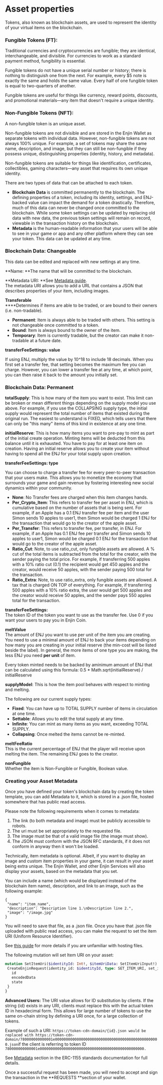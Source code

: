 # Asset properties

Tokens, also known as blockchain assets, are used to represent the identity of your virtual items on the blockchain.

### Fungible Tokens (FT):

Traditional currencies and cryptocurrencies are fungible; they are identical, interchangeable, and divisible. For currencies to work as a standard payment method, fungibility is essential.

Fungible tokens do not have a unique serial number or history; there is nothing to distinguish one from the next. For example, every $5 note is exactly the same and holds the same value. Every half of one fungible token is equal to two-quarters of another.

Fungible tokens are useful for things like currency, reward points, discounts, and promotional materials—any item that doesn't require a unique identity.

### Non-Fungible Tokens (NFT):

A non-fungible token is an unique asset.

Non-fungible tokens are not divisible and are stored in the Enjin Wallet as separate tokens with individual data. However, non-fungible tokens are not always 100% unique. For example, a set of tokens may share the same name, description, and image, but they can still be non-fungible if they possess unique, distinguishing properties (identity, history, and metadata).

Non-fungible tokens are suitable for things like identification, certificates, collectibles, gaming characters—any asset that requires its own unique identity.

There are two types of data that can be attached to each token.

* **Blockchain Data** is committed permanently to the blockchain. The defining properties of a token, including its identity, settings, and ENJ-backed value can impact the demand for a token drastically. Therefore, much of this data can never be changed once committed to the blockchain. While some token settings can be updated by replacing old data with new data, the previous token settings will remain on record, viewable in the transaction history on the blockchain.
* **Metadata** is the human-readable information that your users will be able to see in your game or app and any other platform where they can see your token. This data can be updated at any time.

### Blockchain Data: Changeable

This data can be edited and replaced with new settings at any time.

**Name: **The name that will be committed to the blockchain.

**Metadata URI: **See [Metadata guide](../metadata-guide/).\
The metadata URI allows you to add a URL that contains a JSON that describes properties of your item, including images.

**Transferable**\
****Determines if items are able to be traded, or are bound to their owners (i.e. non-tradable).

* **Permanent**: Item is always able to be traded with others. This setting is not changeable once committed to a token.
* **Bound**: Item is always bound to the owner of the item.
* **Temporary**: Item is currently tradable, but the creator can make it non-tradable at a future date.

**transferFeeSettings: value**

If using ENJ, multiply the value by 10^18 to include 18 decimals. When you first set a transfer fee, that setting becomes the maximum fee you can charge. However, you can lower a transfer fee at any time, at which point, you can then raise it back to the amount you initially set.

### Blockchain Data: Permanent

**totalSupply**: This is how many of the item you want to exist. This limit can be broken or mean different things depending on the supply model you use above. For example, if you use the COLLAPSING supply type, the initial supply would represent the total number of items that existed during the original run. The easiest to understand is FIXED, which tells users that there can only be "this many" items of this kind in existence at any one time.

**initialReserve**: This is how many items you want to pre-pay to mint as part of the initial create operation. Minting items will be deducted from this balance until it is exhausted. You have to pay for at least one item on creation. Having an initial reserve allows you to create your item without having to spend all the ENJ for your total supply upon creation.

**transferFeeSettings: type**

You can choose to charge a transfer fee for every peer-to-peer transaction that your users make. This allows you to monetize the economy that surrounds your game and gain revenue by fostering interesting new social dynamics within your community.

* **None**: No Transfer fees are charged when this item changes hands.
* **Per_Crypto_Item**: This refers to transfer fee per asset in ENJ, which is cumulative based on the number of assets that is being sent. For example, if an Apple has a 0.1 ENJ transfer fee per item and the user Simon sends 10 apples to user1, then Simon would be charged 1 ENJ for the transaction that would go to the creator of the apple asset.
* **Per_Transfer**: This refers to transfer fee, per transfer, in ENJ. For example, if an Apple has 0.1 ENJ fee per transfer and Simon sends 10 apples to user1, Simon would be charged 0.1 ENJ for the transaction that would go to the creator of the apple asset.
* **Ratio_Cut**: Note, to use ratio_cut, only fungible assets are allowed. A % cut of the total items is subtracted from the total for the creator, with the sender paying the total price. For example, if transferring 500 apples with a 10% ratio cut (0.1) the recipient would get 450 apples and the creator, would receive 50 apples, with the sender paying 500 total for the transaction.
* **Ratio_Extra**: Note, to use ratio_extra, only fungible assets are allowed. A tax that is charged ON TOP of everything. For example, if transferring 500 apples with a 10% ratio extra, the user would get 500 apples and the creator would receive 50 apples, and the sender pays 550 apples total for the transaction.

**transferFeeSettings:**\
The token ID of the token you want to use as the transfer fee. Use 0 if you want your users to pay you in Enjin Coin.

**meltValue**\
The amount of ENJ you want to use per unit of the item you are creating. You need to use a minimal amount of ENJ to back your items depending on how many you are creating in your initial reserve (the min-cost will be listed beside the label). In general, the more items of one type you are making, the less ENJ you need **per unit** of item.

Every token minted needs to be backed by aminimum amount of ENJ that can be calculated using this formula: 0.5 \* Math.sqrt(initialReserve) / initialReserve

**supplyModel**: This is how the item pool behaves with respect to minting and melting.

The following are our current supply types:

* **Fixed**: You can have up to TOTAL SUPPLY number of items in circulation at one time.
* **Settable**: Allows you to edit the total supply at any time.
* **Infinite**: You can mint as many items as you want, exceeding TOTAL SUPPLY.
* **Collapsing**: Once melted the items cannot be re-minted.

**meltFeeRatio**\
This is the current percentage of ENJ that the player will receive upon melting the item. The remaining ENJ goes to the creator.

**nonFungible**\
Whether the item is Non-Fungible or Fungible, Boolean value.

### Creating your Asset Metadata

Once you have defined your token's blockchain data by creating the token template, you can add Metadata to it, which is stored in a .json file, hosted somewhere that has public read access.

Please note the following requirements when it comes to metadata:

1. The link (to both metadata and image) must be publicly accessible to robots.
2. The uri must be set appropriately to the requested file.
3. The image must be that of a valid image file (the image must show).
4. The JSON must conform with the JSON RFC standards, if it does not conform in anyway then it won't be loaded.

Technically, item metadata is optional. Albeit, if you want to display an image and custom item properties in your game, it can result in your asset being extra unique. The Enjin Wallet, and other Enjin Services will also display your assets, based on the metadata that you set.

You can include a name (which would be displayed instead of the blockchain item name), description, and link to an image, such as the following example:

```
{
 "name": "item_name",
 "description": "Description line 1.\nDescription line 2.",
 "image": "/image.jpg"
}
```

You will need to save that file, as a .json file. Once you have that .json file uploaded with public read access, you can make the request to set the item URI (Uniform Resource Identifier).

See [this guide](../metadata-guide/) for more details if you are unfamiliar with hosting files.

The following mutation will set Item URI on your asset:

```graphql
mutation SetItemUri($identityId: Int!, $itemUriData: SetItemUriInput!) {
 CreateEnjinRequest(identity_id: $identityId, type: SET_ITEM_URI, set_item_uri_data: $itemUriData) {
   id
   encodedData
   state
 }
}
```

**Advanced Users:** The URI value allows for ID substitution by clients. If the string {id} exists in any URI, clients must replace this with the actual token ID in hexadecimal form. This allows for large number of tokens to use the same on-chain string by defining a URI once, for a large collection of tokens.

Example of such a URI: `https://token-cdn-domain/{id}.json would be replaced with https://token-cdn-domain/780000000000001e000000000000000000000000000000000000000000000000.json`if the client is referring to token ID `780000000000001e000000000000000000000000000000000000000000000000.`

See [Metadata](https://github.com/ethereum/EIPs/blob/master/EIPS/eip-1155.md#metadata) section in the ERC-1155 standards documentation for full details.

Once a successful request has been made, you will need to accept and sign the transaction in the **REQUESTS **section of your wallet.
